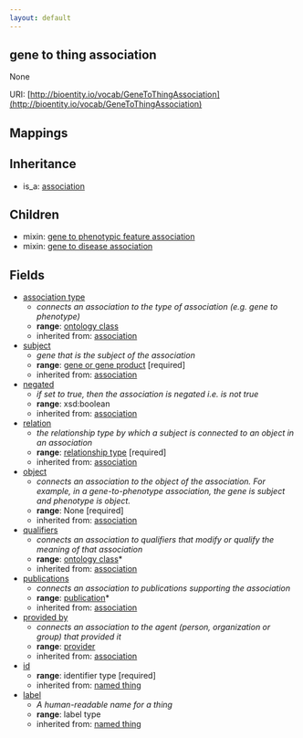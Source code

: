 ```yaml
---
layout: default
---
```


## gene to thing association


None

URI: [http://bioentity.io/vocab/GeneToThingAssociation](http://bioentity.io/vocab/GeneToThingAssociation)
## Mappings


## Inheritance

 *  is_a: [association](Association.html)

## Children

 *  mixin: [gene to phenotypic feature association](GeneToPhenotypicFeatureAssociation.html)
 *  mixin: [gene to disease association](GeneToDiseaseAssociation.html)


## Fields

 * [association type](association_type.html)
    * _connects an association to the type of association (e.g. gene to phenotype)_
    * __range__: [ontology class](OntologyClass.html)
    * inherited from: [association](Association.html)
 * [subject](subject.html)
    * _gene that is the subject of the association_
    * __range__: [gene or gene product](GeneOrGeneProduct.html) [required]
    * inherited from: [association](Association.html)
 * [negated](negated.html)
    * _if set to true, then the association is negated i.e. is not true_
    * __range__: xsd:boolean
    * inherited from: [association](Association.html)
 * [relation](relation.html)
    * _the relationship type by which a subject is connected to an object in an association_
    * __range__: [relationship type](RelationshipType.html) [required]
    * inherited from: [association](Association.html)
 * [object](object.html)
    * _connects an association to the object of the association. For example, in a gene-to-phenotype association, the gene is subject and phenotype is object._
    * __range__: None [required]
    * inherited from: [association](Association.html)
 * [qualifiers](qualifiers.html)
    * _connects an association to qualifiers that modify or qualify the meaning of that association_
    * __range__: [ontology class](OntologyClass.html)*
    * inherited from: [association](Association.html)
 * [publications](publications.html)
    * _connects an association to publications supporting the association_
    * __range__: [publication](Publication.html)*
    * inherited from: [association](Association.html)
 * [provided by](provided_by.html)
    * _connects an association to the agent (person, organization or group) that provided it_
    * __range__: [provider](Provider.html)
    * inherited from: [association](Association.html)
 * [id](id.html)
    * __range__: identifier type [required]
    * inherited from: [named thing](NamedThing.html)
 * [label](label.html)
    * _A human-readable name for a thing_
    * __range__: label type
    * inherited from: [named thing](NamedThing.html)
